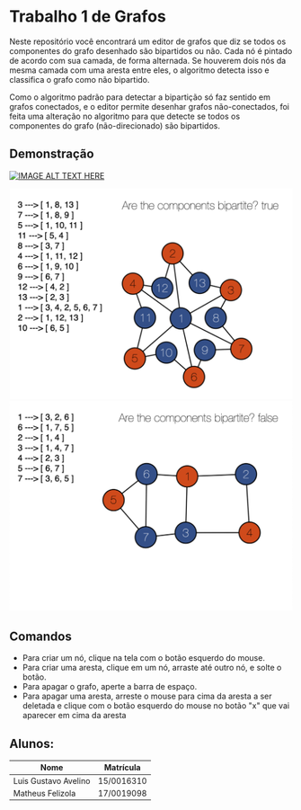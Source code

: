 # Trabalho 1 de Grafos
Neste repositório você encontrará um editor de grafos que diz se todos os componentes do grafo desenhado são bipartidos ou não. Cada nó é pintado de acordo com sua camada, de forma alternada. Se houverem dois nós da mesma camada com uma aresta entre eles, o algoritmo detecta isso e classifica o grafo como não bipartido.

Como o algoritmo padrão para detectar a bipartição só faz sentido em grafos conectados, e o editor permite desenhar grafos não-conectados, foi feita uma alteração no algoritmo para que detecte se todos os componentes do grafo (não-direcionado) são bipartidos.

## Demonstração

[![IMAGE ALT TEXT HERE](https://img.youtube.com/vi/lizohPcGO3A/0.jpg)](https://www.youtube.com/watch?v=lizohPcGO3A)

![Grafo bipartido](Images/Bipartite-true.png)
![Grafo não-bipartido](Images/Bipartite-false.png)

## Comandos
- Para criar um nó, clique na tela com o botão esquerdo do mouse.
- Para criar uma aresta, clique em um nó, arraste até outro nó, e solte o botão.
- Para apagar o grafo, aperte a barra de espaço.
- Para apagar uma aresta, arreste o mouse para cima da aresta a ser deletada e clique com o botão esquerdo do mouse no botão "x" que vai aparecer em cima da aresta

## Alunos:

|Nome|Matrícula|
|--|--|
|Luis Gustavo Avelino |15/0016310|
|Matheus Felizola|17/0019098|
